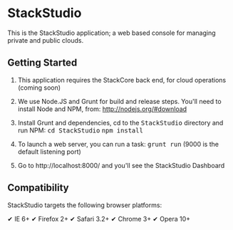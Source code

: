 StackStudio
===========

This is the StackStudio application; a web based console for managing
private and public clouds.

Getting Started
---------------

1. This application requires the StackCore back end, for cloud operations (coming soon)

2. We use Node.JS and Grunt for build and release steps.  You'll need to install Node and NPM, from:
   http://nodejs.org/#download

3. Install Grunt and dependencies, cd to the <tt>StackStudio</tt> directory and run NPM:
   <tt>cd StackStudio</tt>
   <tt>npm install</tt>

4. To launch a web server, you can run a task:
   <tt>grunt run</tt>
   (9000 is the default listening port)

3. Go to http://localhost:8000/ and you'll see the StackStudio Dashboard

Compatibility
-------------

StackStudio targets the following browser platforms:

✔ IE 6+
✔ Firefox 2+
✔ Safari 3.2+
✔ Chrome 3+
✔ Opera 10+

